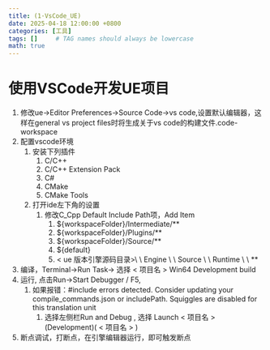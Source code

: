 ```yaml
---
title: (1·VsCode_UE)
date: 2025-04-18 12:00:00 +0800
categories: [工具]
tags: []     # TAG names should always be lowercase
math: true
---
```

# 使用VSCode开发UE项目

1. 修改ue->Editor Preferences->Source Code->vs code,设置默认编辑器，这样在general vs project files时将生成关于vs code的构建文件.code-workspace
2. 配置vscode环境
   1. 安装下列插件
      1. C/C++
      2. C/C++ Extension Pack
      3. C#
      4. CMake
      5. CMake Tools
   2. 打开ide左下角的设置
      1. 修改C_Cpp Default Include Path项，Add Item
         1. ${workspaceFolder}/Intermediate/**
         2. ${workspaceFolder}/Plugins/**
         3. ${workspaceFolder}/Source/**
         4. ${default}
         5. < ue 版本引擎源码目录>\ \ Engine \ \ Source \ \ Runtime \ \ **
3. 编译，Terminal->Run Task-> 选择 < 项目名 > Win64 Development build
4. 运行, 点击Run->Start Debugger / F5,
   1. 如果报错：#include errors detected. Consider updating your compile_commands.json or includePath. Squiggles are disabled for this translation unit
      1. 选择左侧栏Run and Debug , 选择 Launch < 项目名 > (Development)( < 项目名 > )
5. 断点调试，打断点，在引擎编辑器运行，即可触发断点
